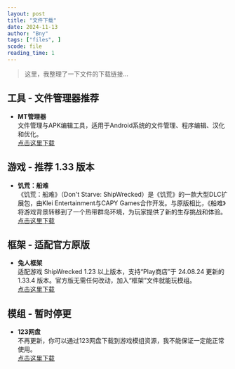 ```yaml
---
layout: post
title: "文件下载"
date: 2024-11-13
author: "Bny"
tags: ["files", ]
scode: file
reading_time: 1
---
```


> 这里，我整理了一下文件的下载链接...



## 工具 - 文件管理器推荐

- **MT管理器**  
  文件管理与APK编辑工具，适用于Android系统的文件管理、程序编辑、汉化和优化。  
  [点击这里下载](http://d.mt2.cn/)


## 游戏 - 推荐 1.33 版本

- **饥荒：船难**  
  《饥荒：船难》（Don't Starve: ShipWrecked）是《饥荒》的一款大型DLC扩展包，由Klei Entertainment与CAPY Games合作开发。与原版相比，《船难》将游戏背景转移到了一个热带群岛环境，为玩家提供了新的生存挑战和体验。  
  [点击这里下载](https://www.123pan.com/s/IC8lVv-XXNAv)


## 框架 - 适配官方原版

- **兔人框架**  
  适配游戏 ShipWrecked 1.23 以上版本，支持“Play商店”于 24.08.24 更新的 1.33.4 版本。官方版无需任何改动，加入“框架”文件就能玩模组。  
  [点击这里下载](https://www.123pan.com/s/IC8lVv-nXNAv)



## 模组 - 暂时停更

- **123网盘**  
  不再更新，你可以通过123网盘下载到游戏模组资源，我不能保证一定能正常使用。  
  [点击这里下载](https://www.123pan.com/s/IC8lVv-MlNAv)
